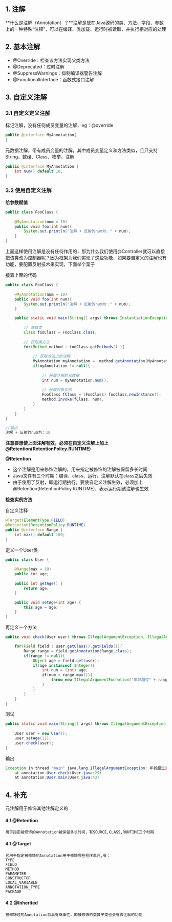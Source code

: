 ## 1. 注解

**什么是注解（Annotation）？**注解是放在Java源码的类、方法、字段、参数上的一种特殊“注释”，可以在编译、类加载、运行时被读取，并执行相对应的处理







## 2. 基本注解

* @Override：检查该方法实现父类方法
* @Deprecated：过时注解
* @SuppressWarnings：抑制编译器警告注解
* @FunctionalInterface：函数式接口注解





## 3. 自定义注解



### 3.1 自定义定义注解

标记注解，没有任何成员变量的注解，eg：@override

```java
public @interface MyAnnotation{
}
```

元数据注解，带有成员变量的注解，其中成员变量定义和方法类似，且只支持String、数组、Class、枚举、注解

```java
public @interface MyAnnotation {
	int num() default 10;
}
```



### 3.2 使用自定义注解



**给参数赋值**

```java
public class FooClass {
	
	@MyAnnotation(num = 10)
	public void foo(int num){
		System.out.println("注解 + 反射的num为：" + num);
	}
}
```

上面这样使用注解是没有任何作用的，那为什么我们使用@Controller就可以直接把该类改为控制器呢？因为框架为我们实现了这些功能，如果要自定义的注解也有功能，要配置反射技术来实现，下面举个栗子

接着上面的代码

```java
public class FooClass {
	
	@MyAnnotation(num = 10)
	public void foo(int num){
		System.out.println("注解 + 反射的num为：" + num);
	}

	public static void main(String[] args) throws InstantiationException, IllegalAccessException, IllegalArgumentException, InvocationTargetException {
		
		// 获取类
		Class fooClass = FooClass.class;
		
		// 获取类方法
		for(Method method : fooClass.getMethods() ){
			
			// 获取方法上的注解
			MyAnnotation myAnnotation =  method.getAnnotation(MyAnnotation.class);
			if(myAnnotation != null){
				
				// 获取注解的元数据
				int num = myAnnotation.num();
				
				// 获取对象实例
				FooClass fClass = (FooClass) fooClass.newInstance();
				method.invoke(fClass, num);
			}
		}
	}
}
```

```java
//输出
注解 + 反射的num为：10
```

**注意要想使上面注解有效，必须在自定义注解上加上@Retention(RetentionPolicy.RUNTIME)**





**@Retention**

* 这个注解是用来修饰注解的，用来指定被修饰的注解被保留多长时间
* Java文件有三个时期：编译、class、运行，注解默认在class之后失效
* 由于使用了反射，即运行期执行，要使自定义注解生效，必须加上@Retention(RetentionPolicy.RUNTIME)，表示运行期该注解也生效





**检查实例方法**

自定义注释

```java
@Target(ElementType.FIELD)
@Retention(RetentionPolicy.RUNTIME)
public @interface Range {
	int max() default 100;
}
```

定义一个User类

```java
public class User {
	
	@Range(max = 10)
	public int age;
	
	public int getAge() {
		return age;
	}

	public void setAge(int age) {
		this.age = age;
	}
}
```

再定义一个方法

```java
public void check(User user) throws IllegalArgumentException, IllegalAccessException{

	for(Field field : user.getClass().getFields()){
		Range range = field.getAnnotation(Range.class);
		if(range != null){
			Object age = field.get(user);
			if(age instanceof Integer){
				int num = (int) age;
				if(num > range.max()){
					throw new IllegalArgumentException("年龄超过" + range.max());
				}
			}
		}
	}
}
```

测试

```java
public static void main(String[] args) throws IllegalArgumentException, IllegalAccessException {
	
	User user = new User();
	user.setAge(11);
	user.check(user);
}
```

输出

```java
Exception in thread "main" java.lang.IllegalArgumentException: 年龄超过10
	at annotation.User.check(User.java:29)
    at annotation.User.main(User.java:43)
```







## 4. 补充

元注解用于修饰其他注解定义的



#### 4.1 @Retention

```
用于指定被修饰的Annotation被保留多长时间，有SOURCE,CLASS,RUNTIME三个时期
```



#### 4.1 @Target

```
它用于指定被修饰的Annotation用于修饰哪些程序单元,有：
TYPE
FIELD
METHOD
PARAMETER
CONSTRUCTOR
LOCAL_VARIABLE
ANNOTATION_TYPE
PACKAGE
```



#### 4.2 @Inherited

```
被修饰过的Annotation将具有继承性，即被修饰的类其子类也会有该注解的功能
```

